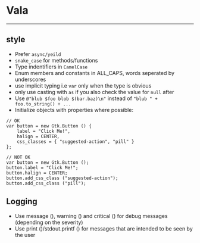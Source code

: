 # Vala
___

## style
- Prefer `async/yeild`
- `snake_case` for methods/functions
- Type indentifiers in `CamelCase`
- Enum members and constants in ALL_CAPS, words seperated by underscores
- use implicit typing i.e `var` only when the type is obvious
- only use casting with `as` if you also check the value for `null` after
- Use `@"blub $foo blob $(bar.baz)\n"` instead of `"blub " + foo.to_string() + ...`
- Initialize objects with properties where possible: 
```
// OK
var button = new Gtk.Button () {
    label = "Click Me!",
    halign = CENTER,
    css_classes = { "suggested-action", "pill" }
};

// NOT OK
var button = new Gtk.Button ();
button.label = "Click Me!";
button.halign = CENTER;
button.add_css_class ("suggested-action");
button.add_css_class ("pill");
```

## Logging 
- Use message (), warning () and critical () for debug messages (depending on the severity)
- Use print ()/stdout.printf () for messages that are intended to be seen by the user



